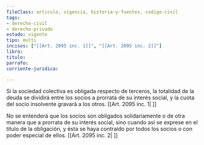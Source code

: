 ```yaml
---
fileClass: articulo, vigencia, historia-y-fuentes, codigo-civil
tags:
- derecho-civil
- derecho-privado
estado: vigente
tipo: multi
incisos: ["[[Art. 2095 inc. 1]]", "[[Art. 2095 inc. 2]]"]
libro:
titulo:
parrafo:
corriente-juridica:

---
```

Si la sociedad colectiva es obligada respecto de terceros, la totalidad de la deuda se dividirá entre los socios a prorrata de su interés social, y la cuota del socio insolvente gravará a los otros. [[Art. 2095 inc. 1| ]]

No se entenderá que los socios son obligados solidariamente o de otra manera que a prorrata de su interés social, sino cuando así se exprese en el título de la obligación, y ésta se haya contraído por todos los socios o con poder especial de ellos. [[Art. 2095 inc. 2| ]]